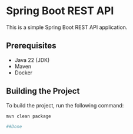 # Spring Boot REST API

This is a simple Spring Boot REST API application.

## Prerequisites

- Java 22 (JDK)
- Maven
- Docker

## Building the Project

To build the project, run the following command:

```sh
mvn clean package

##Done

